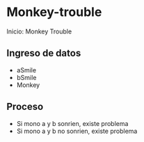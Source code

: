 # Monkey-trouble
Inicio: Monkey Trouble

## Ingreso de datos
- aSmile
- bSmile
- Monkey

## Proceso
- Si mono a y b sonrien, existe problema
- Si mono a y b no sonrien, existe problema